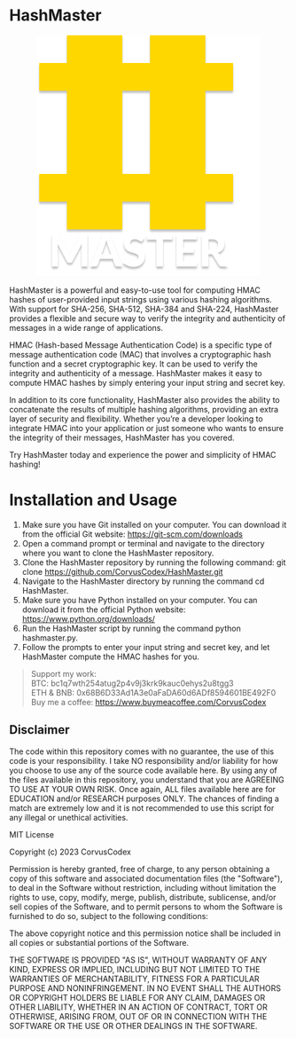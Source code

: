# HashMaster

<p align="center">
  <img src="https://github.com/CorvusCodex/HashMaster/blob/main/Hash%20Master%20Logo.png?raw=true">
</p>


HashMaster is a powerful and easy-to-use tool for computing HMAC hashes of user-provided input strings using various hashing algorithms. With support for SHA-256, SHA-512, SHA-384 and SHA-224, HashMaster provides a flexible and secure way to verify the integrity and authenticity of messages in a wide range of applications.

HMAC (Hash-based Message Authentication Code) is a specific type of message authentication code (MAC) that involves a cryptographic hash function and a secret cryptographic key. It can be used to verify the integrity and authenticity of a message. HashMaster makes it easy to compute HMAC hashes by simply entering your input string and secret key.

In addition to its core functionality, HashMaster also provides the ability to concatenate the results of multiple hashing algorithms, providing an extra layer of security and flexibility. Whether you’re a developer looking to integrate HMAC into your application or just someone who wants to ensure the integrity of their messages, HashMaster has you covered.

Try HashMaster today and experience the power and simplicity of HMAC hashing!

# Installation and Usage

1. Make sure you have Git installed on your computer. You can download it from the official Git website: https://git-scm.com/downloads
2. Open a command prompt or terminal and navigate to the directory where you want to clone the HashMaster repository.
3. Clone the HashMaster repository by running the following command: git clone https://github.com/CorvusCodex/HashMaster.git
4. Navigate to the HashMaster directory by running the command cd HashMaster.
5. Make sure you have Python installed on your computer. You can download it from the official Python website: https://www.python.org/downloads/
6. Run the HashMaster script by running the command python hashmaster.py.
7. Follow the prompts to enter your input string and secret key, and let HashMaster compute the HMAC hashes for you.


>Support my work:<br>
>BTC: bc1q7wth254atug2p4v9j3krk9kauc0ehys2u8tgg3<br>
>ETH & BNB: 0x68B6D33Ad1A3e0aFaDA60d6ADf8594601BE492F0<br>
>Buy me a coffee: https://www.buymeacoffee.com/CorvusCodex

## Disclaimer

The code within this repository comes with no guarantee, the use of this code is your responsibility. I take NO responsibility and/or liability for how you choose to use any of the source code available here. By using any of the files available in this repository, you understand that you are AGREEING TO USE AT YOUR OWN RISK. Once again, ALL files available here are for EDUCATION and/or RESEARCH purposes ONLY. The chances of finding a match are extremely low and it is not recommended to use this script for any illegal or unethical activities.


MIT License

Copyright (c) 2023 CorvusCodex

Permission is hereby granted, free of charge, to any person obtaining a copy
of this software and associated documentation files (the "Software"), to deal
in the Software without restriction, including without limitation the rights
to use, copy, modify, merge, publish, distribute, sublicense, and/or sell
copies of the Software, and to permit persons to whom the Software is
furnished to do so, subject to the following conditions:

The above copyright notice and this permission notice shall be included in all
copies or substantial portions of the Software.

THE SOFTWARE IS PROVIDED "AS IS", WITHOUT WARRANTY OF ANY KIND, EXPRESS OR
IMPLIED, INCLUDING BUT NOT LIMITED TO THE WARRANTIES OF MERCHANTABILITY,
FITNESS FOR A PARTICULAR PURPOSE AND NONINFRINGEMENT. IN NO EVENT SHALL THE
AUTHORS OR COPYRIGHT HOLDERS BE LIABLE FOR ANY CLAIM, DAMAGES OR OTHER
LIABILITY, WHETHER IN AN ACTION OF CONTRACT, TORT OR OTHERWISE, ARISING FROM,
OUT OF OR IN CONNECTION WITH THE SOFTWARE OR THE USE OR OTHER DEALINGS IN THE
SOFTWARE.


